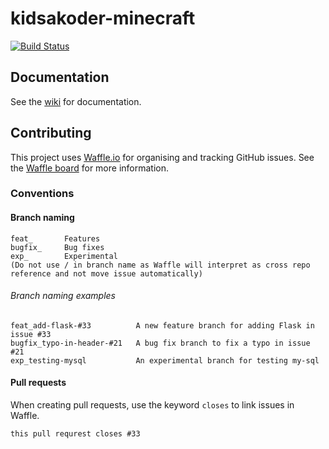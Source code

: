 kidsakoder-minecraft
====================
[![Build Status](https://travis-ci.org/szeestraten/kidsakoder-minecraft.svg?branch=master)](https://travis-ci.org/szeestraten/kidsakoder-minecraft)

## Documentation
See the [wiki](../../wiki) for documentation.

## Contributing
This project uses [Waffle.io](http://waffle.io) for organising and tracking GitHub issues.
See the [Waffle board](https://waffle.io/szeestraten/kidsakoder-minecraft) for more information.

### Conventions
#### Branch naming
```
feat_       Features
bugfix_     Bug fixes
exp_        Experimental
(Do not use / in branch name as Waffle will interpret as cross repo reference and not move issue automatically)
```

###### Branch naming examples
```
feat_add-flask-#33          A new feature branch for adding Flask in issue #33
bugfix_typo-in-header-#21   A bug fix branch to fix a typo in issue #21
exp_testing-mysql           An experimental branch for testing my-sql
```

#### Pull requests
When creating pull requests, use the keyword `closes` to link issues in Waffle.
```
this pull requrest closes #33
```


